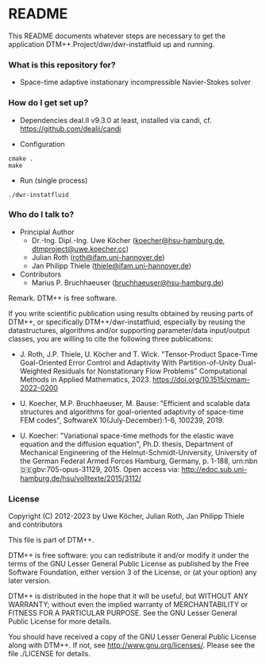 # README #

This README documents whatever steps are necessary to get the application
  DTM++.Project/dwr/dwr-instatfluid
up and running.

### What is this repository for? ###

* Space-time adaptive instationary incompressible Navier-Stokes solver

### How do I get set up? ###

* Dependencies
deal.II v9.3.0 at least, installed via candi, cf. https://github.com/dealii/candi

* Configuration
```
cmake .
make
```

* Run (single process)
```
./dwr-instatfluid
```


### Who do I talk to? ###

* Principial Author
    * Dr.-Ing. Dipl.-Ing. Uwe Köcher (koecher@hsu-hamburg.de, dtmproject@uwe.koecher.cc)
    * Julian Roth (roth@ifam.uni-hannover.de)
    * Jan Philipp Thiele (thiele@ifam.uni-hannover.de)
* Contributors
    * Marius P. Bruchhaeuser (bruchhaeuser@hsu-hamburg.de)

Remark. DTM++ is free software.

If you write scientific publication using results obtained by reusing parts
of DTM++, or specifically DTM++/dwr-instatfluid, especially by reusing the
datastructures, algorithms and/or supporting parameter/data input/output
classes, you are willing to cite the following three publications:

- J. Roth, J.P. Thiele, U. Köcher and T. Wick. "Tensor-Product Space-Time Goal-Oriented Error Control and Adaptivity With Partition-of-Unity Dual-Weighted Residuals for Nonstationary Flow Problems" Computational Methods in Applied Mathematics, 2023. https://doi.org/10.1515/cmam-2022-0200

- U. Koecher, M.P. Bruchhaeuser, M. Bause: "Efficient and scalable
  data structures and algorithms for goal-oriented adaptivity of space-time
  FEM codes", SoftwareX 10(July-December):1-6, 100239, 2019.

- U. Koecher: "Variational space-time methods for the elastic wave equation
  and the diffusion equation", Ph.D. thesis,
  Department of Mechanical Engineering of the Helmut-Schmidt-University,
  University of the German Federal Armed Forces Hamburg, Germany, p. 1-188,
  urn:nbn:de:gbv:705-opus-31129, 2015. Open access via:
  http://edoc.sub.uni-hamburg.de/hsu/volltexte/2015/3112/


### License ###
Copyright (C) 2012-2023 by Uwe Köcher, Julian Roth, Jan Philipp Thiele and contributors

This file is part of DTM++.

DTM++ is free software: you can redistribute it and/or modify
it under the terms of the GNU Lesser General Public License as
published by the Free Software Foundation, either
version 3 of the License, or (at your option) any later version.

DTM++ is distributed in the hope that it will be useful,
but WITHOUT ANY WARRANTY; without even the implied warranty of
MERCHANTABILITY or FITNESS FOR A PARTICULAR PURPOSE.  See the
GNU Lesser General Public License for more details.
 
You should have received a copy of the GNU Lesser General Public License
along with DTM++. If not, see <http://www.gnu.org/licenses/>.
Please see the file
	./LICENSE
for details.
